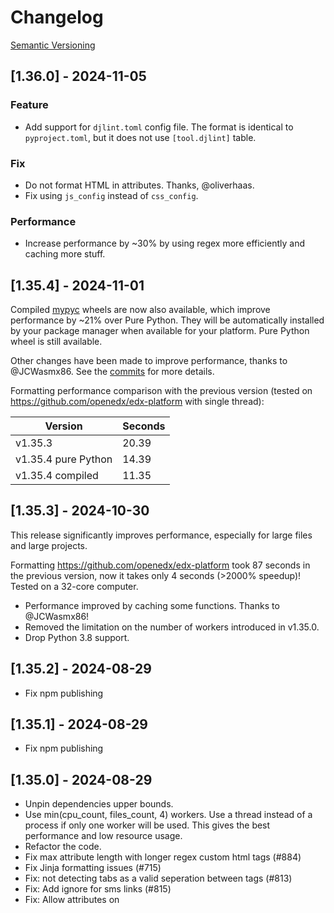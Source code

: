 # Changelog

[Semantic Versioning](https://semver.org/)

## [1.36.0] - 2024-11-05

### Feature

- Add support for `djlint.toml` config file. The format is identical to `pyproject.toml`, but it does not use `[tool.djlint]` table.

### Fix

- Do not format HTML in attributes. Thanks, @oliverhaas.
- Fix using `js_config` instead of `css_config`.

### Performance

- Increase performance by ~30% by using regex more efficiently and caching more stuff.

## [1.35.4] - 2024-11-01

Compiled [mypyc](https://mypyc.readthedocs.io/en/stable/introduction.html) wheels are now also available, which improve performance by ~21% over Pure Python. They will be automatically installed by your package manager when available for your platform. Pure Python wheel is still available.

Other changes have been made to improve performance, thanks to @JCWasmx86. See the [commits](https://github.com/djlint/djLint/compare/v1.35.3...v1.35.4) for more details.

Formatting performance comparison with the previous version (tested on <https://github.com/openedx/edx-platform> with single thread):

| Version             | Seconds |
| ------------------- | ------- |
| v1.35.3             | 20.39   |
| v1.35.4 pure Python | 14.39   |
| v1.35.4 compiled    | 11.35   |

## [1.35.3] - 2024-10-30

This release significantly improves performance, especially for large files and large projects.

Formatting <https://github.com/openedx/edx-platform> took 87 seconds in the previous version, now it takes only 4 seconds (>2000% speedup)! Tested on a 32-core computer.

- Performance improved by caching some functions. Thanks to @JCWasmx86!
- Removed the limitation on the number of workers introduced in v1.35.0.
- Drop Python 3.8 support.

## [1.35.2] - 2024-08-29

- Fix npm publishing

## [1.35.1] - 2024-08-29

- Fix npm publishing

## [1.35.0] - 2024-08-29

- Unpin dependencies upper bounds.
- Use min(cpu_count, files_count, 4) workers. Use a thread instead of a process if only one worker will be used. This gives the best performance and low resource usage.
- Refactor the code.
- Fix max attribute length with longer regex custom html tags (#884)
- Fix Jinja formatting issues (#715)
- Fix: not detecting tabs as a valid seperation between tags (#813)
- Fix: Add ignore for sms links (#815)
- Fix: Allow attributes on <title> (#830)
